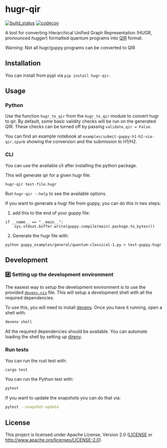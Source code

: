 # hugr-qir

[![build_status][]](https://github.com/CQCL/hugr-qir/actions)
[![codecov][]](https://codecov.io/gh/CQCL/hugr-qir)

A tool for converting Hierarchical Unified Graph Representation (HUGR, pronounced _hugger_) formatted quantum programs into [QIR](https://github.com/qir-alliance/qir-spec) format.

Warning: Not all hugr/guppy programs can be converted to QIR

## Installation

You can install from pypi via `pip install hugr-qir`.

## Usage

### Python

Use the function `hugr_to_qir` from the `hugr_to_qir` module to convert hugr to qir. By default, some basic validity checks will be run on the generated QIR. These checks can be turned off by passing `validate_qir = False`.

You can find an example notebook at `examples/submit-guppy-h1-h2-via-qir.ipynb` showing the conversion and the submission to H1/H2.

### CLI

You can use the available cli after installing the python package.

This will generate qir for a given hugr file:

```
hugr-qir test-file.hugr
```

Run `hugr-qir --help` to see the available options.

If you want to generate a hugr file from guppy, you can do this in two steps:
1. add this to the end of your guppy file:
```
if __name__ == "__main__":
    sys.stdout.buffer.write(guppy.compile(main).package.to_bytes())
```

2. Generate the hugr file with:
```
python guppy_examples/general/quantum-classical-1.py > test-guppy.hugr
```


## Development

### #️⃣ Setting up the development environment

The easiest way to setup the development environment is to use the provided
[`devenv.nix`](devenv.nix) file. This will setup a development shell with all the
required dependencies.

To use this, you will need to install [devenv](https://devenv.sh/getting-started/).
Once you have it running, open a shell with:

```bash
devenv shell
```

All the required dependencies should be available. You can automate loading the
shell by setting up [direnv](https://devenv.sh/automatic-shell-activation/).

### Run tests

You can run the rust test with:

```bash
cargo test
```

You can run the Python test with:

```bash
pytest
```

If you want to update the snapshots you can do that via:

```bash
pytest --snapshot-update
```

## License

This project is licensed under Apache License, Version 2.0 ([LICENSE][] or http://www.apache.org/licenses/LICENSE-2.0).

[build_status]: https://github.com/CQCL/hugr-qir/actions/workflows/ci-py.yml/badge.svg?branch=main
[codecov]: https://img.shields.io/codecov/c/gh/CQCL/hugr-qir?logo=codecov
[LICENSE]: https://github.com/CQCL/hugr-qir/blob/main/LICENCE
